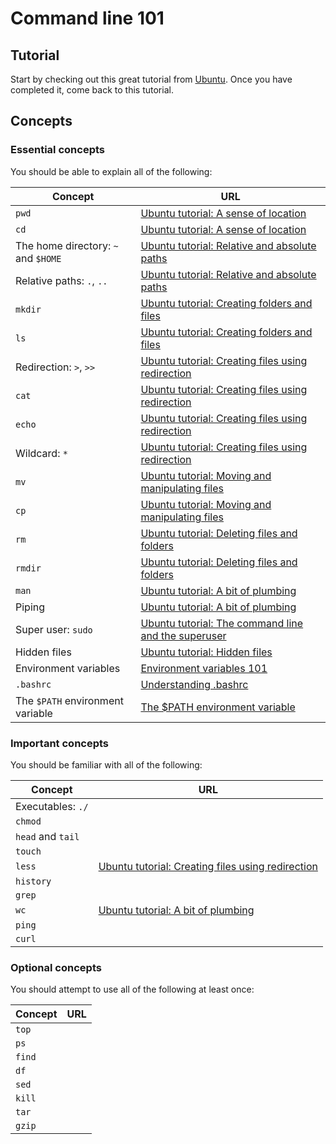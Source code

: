 # Command line 101

## Tutorial

Start by checking out this great tutorial from
[Ubuntu](https://ubuntu.com/tutorials/command-line-for-beginners). Once you have
completed it, come back to this tutorial.

## Concepts

### Essential concepts

You should be able to explain all of the following:

| Concept                             | URL                                                                                                                                                 |
| ----------------------------------- | --------------------------------------------------------------------------------------------------------------------------------------------------- |
| `pwd`                               | [Ubuntu tutorial: A sense of location](https://ubuntu.com/tutorials/command-line-for-beginners#a-sense-of-location)                                 |
| `cd`                                | [Ubuntu tutorial: A sense of location](https://ubuntu.com/tutorials/command-line-for-beginners#4-creating-folders-and-files)                        |
| The home directory: `~` and `$HOME` | [Ubuntu tutorial: Relative and absolute paths](https://ubuntu.com/tutorials/command-line-for-beginners#relative-and-absolute-paths)                 |
| Relative paths: `.`, `..`           | [Ubuntu tutorial: Relative and absolute paths](https://ubuntu.com/tutorials/command-line-for-beginners#relative-and-absolute-paths)                 |
| `mkdir`                             | [Ubuntu tutorial: Creating folders and files](https://ubuntu.com/tutorials/command-line-for-beginners#4-creating-folders-and-files)                 |
| `ls`                                | [Ubuntu tutorial: Creating folders and files](https://ubuntu.com/tutorials/command-line-for-beginners#4-creating-folders-and-files)                 |
| Redirection: `>`, `>>`              | [Ubuntu tutorial: Creating files using redirection](https://ubuntu.com/tutorials/command-line-for-beginners#creating-files-using-redirection)       |
| `cat`                               | [Ubuntu tutorial: Creating files using redirection](https://ubuntu.com/tutorials/command-line-for-beginners#creating-files-using-redirection)       |
| `echo`                              | [Ubuntu tutorial: Creating files using redirection](https://ubuntu.com/tutorials/command-line-for-beginners#creating-files-using-redirection)       |
| Wildcard: `*`                       | [Ubuntu tutorial: Creating files using redirection](https://ubuntu.com/tutorials/command-line-for-beginners#creating-files-using-redirection)       |
| `mv`                                | [Ubuntu tutorial: Moving and manipulating files](https://ubuntu.com/tutorials/command-line-for-beginners#5-moving-and-manipulating-files)           |
| `cp`                                | [Ubuntu tutorial: Moving and manipulating files](https://ubuntu.com/tutorials/command-line-for-beginners#5-moving-and-manipulating-files)           |
| `rm`                                | [Ubuntu tutorial: Deleting files and folders](https://ubuntu.com/tutorials/command-line-for-beginners#deleting-files-and-folders)                   |
| `rmdir`                             | [Ubuntu tutorial: Deleting files and folders](https://ubuntu.com/tutorials/command-line-for-beginners#deleting-files-and-folders)                   |
| `man`                               | [Ubuntu tutorial: A bit of plumbing](https://ubuntu.com/tutorials/command-line-for-beginners#6-a-bit-of-plumbing)                                   |
| Piping                              | [Ubuntu tutorial: A bit of plumbing](https://ubuntu.com/tutorials/command-line-for-beginners#6-a-bit-of-plumbing)                                   |
| Super user: `sudo`                  | [Ubuntu tutorial: The command line and the superuser](https://ubuntu.com/tutorials/command-line-for-beginners#7-the-command-line-and-the-superuser) |
| Hidden files                        | [Ubuntu tutorial: Hidden files](https://ubuntu.com/tutorials/command-line-for-beginners#8-hidden-files)                                             |
| Environment variables               | [Environment variables 101](./env-var.md)                                                                                                           |
| `.bashrc`                           | [Understanding .bashrc](./bashrc.md)                                                                                                                |
| The `$PATH` environment variable    | [The $PATH environment variable](./path.md)                                                                                                         |

### Important concepts

You should be familiar with all of the following:

| Concept           | URL                                                                                                                                           |
| ----------------- | --------------------------------------------------------------------------------------------------------------------------------------------- |
| Executables: `./` |                                                                                                                                               |
| `chmod`           |                                                                                                                                               |
| `head` and `tail` |                                                                                                                                               |
| `touch`           |                                                                                                                                               |
| `less`            | [Ubuntu tutorial: Creating files using redirection](https://ubuntu.com/tutorials/command-line-for-beginners#creating-files-using-redirection) |
| `history`         |                                                                                                                                               |
| `grep`            |                                                                                                                                               |
| `wc`              | [Ubuntu tutorial: A bit of plumbing](https://ubuntu.com/tutorials/command-line-for-beginners#6-a-bit-of-plumbing)                             |
| `ping`            |                                                                                                                                               |
| `curl`            |                                                                                                                                               |

### Optional concepts

You should attempt to use all of the following at least once:

| Concept | URL |
| ------- | --- |
| `top`   |     |
| `ps`    |     |
| `find`  |     |
| `df`    |     |
| `sed`   |     |
| `kill`  |     |
| `tar`   |     |
| `gzip`  |     |
